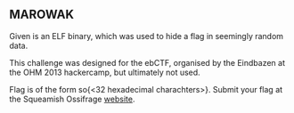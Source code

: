 ## MAROWAK

Given is an ELF binary, which was used to hide a flag in seemingly random data.

This challenge was designed for the ebCTF, organised by the Eindbazen at the OHM 2013 hackercamp, but ultimately not used.

Flag is of the form so{<32 hexadecimal charachters>}. Submit your flag at the Squeamish Ossifrage <a href='https://squeamishossifrage.eu'>website</a>.